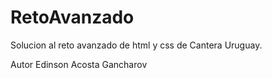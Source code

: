 # RetoAvanzado

Solucion al reto avanzado de html y css de Cantera Uruguay.

Autor Edinson Acosta Gancharov
